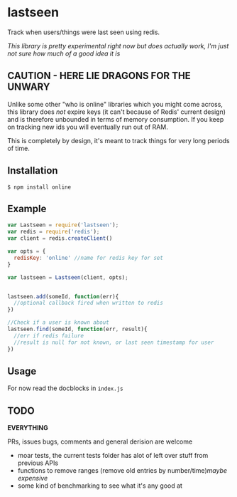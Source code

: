 # lastseen

Track when users/things were last seen using redis.

_This library is pretty experimental right now but does actually work, I'm just not sure how much of a good idea it is_


## CAUTION - HERE LIE DRAGONS FOR THE UNWARY

Unlike some other  "who is online" libraries which you might come across,  this library does _not_ expire keys (it can't because of Redis' current design) and is therefore unbounded in terms of memory  consumption. If you keep on tracking new ids you will eventually run out of RAM.

This is completely by design, it's meant to track things for very long periods of time.



## Installation

```
$ npm install online
```

## Example

```js
var Lastseen = require('lastseen');
var redis = require('redis');
var client = redis.createClient()

var opts = {
  redisKey: 'online' //name for redis key for set
}

var lastseen = Lastseen(client, opts);


lastseen.add(someId, function(err){
  //optional callback fired when written to redis
})

//Check if a user is known about
lastseen.find(someId, function(err, result){
  //err if redis failure
  //result is null for not known, or last seen timestamp for user
})

```


## Usage

For now read the docblocks in `index.js`

## TODO

__EVERYTHING__

PRs, issues bugs, comments and general derision are welcome

+ moar tests, the current tests folder has alot of left over stuff from previous APIs
+ functions to remove ranges (remove old entries by number/time)_maybe expensive_
+ some kind of benchmarking to see what it's any good at

